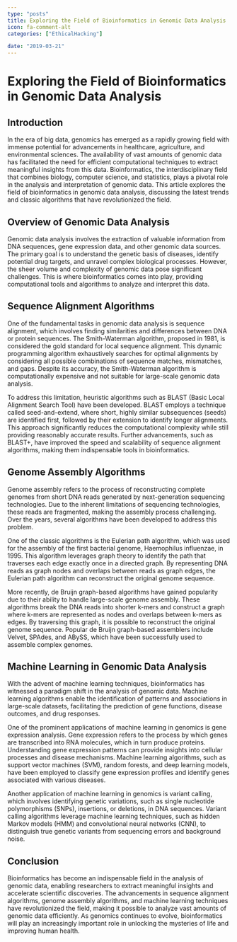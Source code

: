 ```yaml
---
type: "posts"
title: Exploring the Field of Bioinformatics in Genomic Data Analysis
icon: fa-comment-alt
categories: ["EthicalHacking"]

date: "2019-03-21"
---
```




# Exploring the Field of Bioinformatics in Genomic Data Analysis

## Introduction

In the era of big data, genomics has emerged as a rapidly growing field with immense potential for advancements in healthcare, agriculture, and environmental sciences. The availability of vast amounts of genomic data has facilitated the need for efficient computational techniques to extract meaningful insights from this data. Bioinformatics, the interdisciplinary field that combines biology, computer science, and statistics, plays a pivotal role in the analysis and interpretation of genomic data. This article explores the field of bioinformatics in genomic data analysis, discussing the latest trends and classic algorithms that have revolutionized the field.

## Overview of Genomic Data Analysis

Genomic data analysis involves the extraction of valuable information from DNA sequences, gene expression data, and other genomic data sources. The primary goal is to understand the genetic basis of diseases, identify potential drug targets, and unravel complex biological processes. However, the sheer volume and complexity of genomic data pose significant challenges. This is where bioinformatics comes into play, providing computational tools and algorithms to analyze and interpret this data.

## Sequence Alignment Algorithms

One of the fundamental tasks in genomic data analysis is sequence alignment, which involves finding similarities and differences between DNA or protein sequences. The Smith-Waterman algorithm, proposed in 1981, is considered the gold standard for local sequence alignment. This dynamic programming algorithm exhaustively searches for optimal alignments by considering all possible combinations of sequence matches, mismatches, and gaps. Despite its accuracy, the Smith-Waterman algorithm is computationally expensive and not suitable for large-scale genomic data analysis.

To address this limitation, heuristic algorithms such as BLAST (Basic Local Alignment Search Tool) have been developed. BLAST employs a technique called seed-and-extend, where short, highly similar subsequences (seeds) are identified first, followed by their extension to identify longer alignments. This approach significantly reduces the computational complexity while still providing reasonably accurate results. Further advancements, such as BLAST+, have improved the speed and scalability of sequence alignment algorithms, making them indispensable tools in bioinformatics.

## Genome Assembly Algorithms

Genome assembly refers to the process of reconstructing complete genomes from short DNA reads generated by next-generation sequencing technologies. Due to the inherent limitations of sequencing technologies, these reads are fragmented, making the assembly process challenging. Over the years, several algorithms have been developed to address this problem.

One of the classic algorithms is the Eulerian path algorithm, which was used for the assembly of the first bacterial genome, Haemophilus influenzae, in 1995. This algorithm leverages graph theory to identify the path that traverses each edge exactly once in a directed graph. By representing DNA reads as graph nodes and overlaps between reads as graph edges, the Eulerian path algorithm can reconstruct the original genome sequence.

More recently, de Bruijn graph-based algorithms have gained popularity due to their ability to handle large-scale genome assembly. These algorithms break the DNA reads into shorter k-mers and construct a graph where k-mers are represented as nodes and overlaps between k-mers as edges. By traversing this graph, it is possible to reconstruct the original genome sequence. Popular de Bruijn graph-based assemblers include Velvet, SPAdes, and ABySS, which have been successfully used to assemble complex genomes.

## Machine Learning in Genomic Data Analysis

With the advent of machine learning techniques, bioinformatics has witnessed a paradigm shift in the analysis of genomic data. Machine learning algorithms enable the identification of patterns and associations in large-scale datasets, facilitating the prediction of gene functions, disease outcomes, and drug responses.

One of the prominent applications of machine learning in genomics is gene expression analysis. Gene expression refers to the process by which genes are transcribed into RNA molecules, which in turn produce proteins. Understanding gene expression patterns can provide insights into cellular processes and disease mechanisms. Machine learning algorithms, such as support vector machines (SVM), random forests, and deep learning models, have been employed to classify gene expression profiles and identify genes associated with various diseases.

Another application of machine learning in genomics is variant calling, which involves identifying genetic variations, such as single nucleotide polymorphisms (SNPs), insertions, or deletions, in DNA sequences. Variant calling algorithms leverage machine learning techniques, such as hidden Markov models (HMM) and convolutional neural networks (CNN), to distinguish true genetic variants from sequencing errors and background noise.

## Conclusion

Bioinformatics has become an indispensable field in the analysis of genomic data, enabling researchers to extract meaningful insights and accelerate scientific discoveries. The advancements in sequence alignment algorithms, genome assembly algorithms, and machine learning techniques have revolutionized the field, making it possible to analyze vast amounts of genomic data efficiently. As genomics continues to evolve, bioinformatics will play an increasingly important role in unlocking the mysteries of life and improving human health.